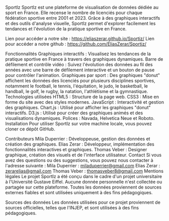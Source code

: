SportIz
SportIz est une plateforme de visualisation de données dédiée au sport en France. Elle recense le nombre de licenciés pour chaque fédération sportive entre 2001 et 2023. Grâce à des graphiques interactifs et des outils d'analyse visuelle, SportIz permet d'explorer facilement les tendances et l'évolution de la pratique sportive en France.

Lien pour accéder a notre site : https://eliaszerar.github.io/Sportiz/
Lien pour accéder a notre github : https://github.com/EliasZerar/Sportiz/

Fonctionnalités
Graphiques interactifs : Visualisez les tendances de la pratique sportive en France à travers des graphiques dynamiques.
Barre de défilement et contrôle vidéo : Suivez l'évolution des données au fil des années avec une barre de défilement interactive et un bouton de pause pour contrôler l'animation.
Graphiques par sport : Des graphiques "donut" affichent les données des licenciés pour plusieurs disciplines sportives, notamment le football, le tennis, l'équitation, le judo, le basketball, le handball, le golf, le rugby, la natation, l'athlétisme et la gymnastique.
Technologies utilisées
HTML5 : Structure de la page web.
CSS3 : Mise en forme du site avec des styles modernes.
JavaScript : Interactivité et gestion des graphiques.
Chart.js : Utilisé pour afficher les graphiques "donut" interactifs.
D3.js : Utilisé pour créer des graphiques animés et des visualisations dynamiques.
Polices : Navada, Helvetica Neue et Roboto.
Installation
Pour utiliser SportIz sur votre machine locale, vous pouvez cloner ce dépôt GitHub.

Contributeurs
Mila Duperrier : Développeuse, gestion des données et création des graphiques.
Elias Zerar : Développeur, implémentation des fonctionnalités interactives et graphiques.
Thomas Veber : Designer graphique, création des visuels et de l'interface utilisateur.
Contact
Si vous avez des questions ou des suggestions, vous pouvez nous contacter à l'adresse suivante :
Mila Duperrier : miladuperrier@gmail.com
Elias Zerar : zerarelias@gmail.com
Thomas Veber : thomasveber8@gmail.com
Mentions légales
Le projet SportIz a été conçu dans le cadre d'un projet universitaire à l'Université Gustave Eiffel. Aucune donnée personnelle n'est collectée ou partagée sur cette plateforme. Toutes les données proviennent de sources externes fiables et sont utilisées uniquement à des fins pédagogiques.

Sources des données
Les données utilisées pour ce projet proviennent de sources officielles, telles que l'INJEP, et sont utilisées à des fins pédagogiques.